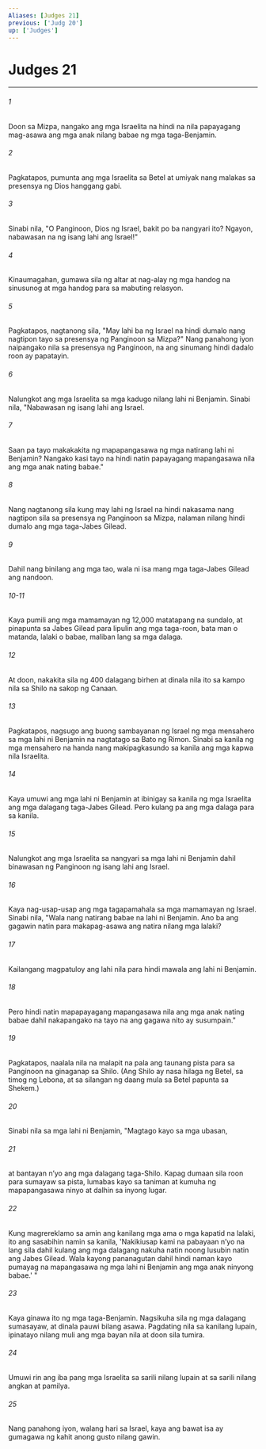 ```yaml
---
Aliases: [Judges 21]
previous: ['Judg 20']
up: ['Judges']
---
```

# Judges 21

***

###### 1
Doon sa Mizpa, nangako ang mga Israelita na hindi na nila papayagang mag-asawa ang mga anak nilang babae ng mga taga-Benjamin. 

###### 2
Pagkatapos, pumunta ang mga Israelita sa Betel at umiyak nang malakas sa presensya ng Dios hanggang gabi. 

###### 3
Sinabi nila, "O Panginoon, Dios ng Israel, bakit po ba nangyari ito? Ngayon, nabawasan na ng isang lahi ang Israel!" 

###### 4
Kinaumagahan, gumawa sila ng altar at nag-alay ng mga handog na sinusunog at mga handog para sa mabuting relasyon. 

###### 5
Pagkatapos, nagtanong sila, "May lahi ba ng Israel na hindi dumalo nang nagtipon tayo sa presensya ng Panginoon sa Mizpa?" Nang panahong iyon naipangako nila sa presensya ng Panginoon, na ang sinumang hindi dadalo roon ay papatayin. 

###### 6
Nalungkot ang mga Israelita sa mga kadugo nilang lahi ni Benjamin. Sinabi nila, "Nabawasan ng isang lahi ang Israel. 

###### 7
Saan pa tayo makakakita ng mapapangasawa ng mga natirang lahi ni Benjamin? Nangako kasi tayo na hindi natin papayagang mapangasawa nila ang mga anak nating babae." 

###### 8
Nang nagtanong sila kung may lahi ng Israel na hindi nakasama nang nagtipon sila sa presensya ng Panginoon sa Mizpa, nalaman nilang hindi dumalo ang mga taga-Jabes Gilead. 

###### 9
Dahil nang binilang ang mga tao, wala ni isa mang mga taga-Jabes Gilead ang nandoon.

###### 10-11
Kaya pumili ang mga mamamayan ng 12,000 matatapang na sundalo, at pinapunta sa Jabes Gilead para lipulin ang mga taga-roon, bata man o matanda, lalaki o babae, maliban lang sa mga dalaga. 

###### 12
At doon, nakakita sila ng 400 dalagang birhen at dinala nila ito sa kampo nila sa Shilo na sakop ng Canaan. 

###### 13
Pagkatapos, nagsugo ang buong sambayanan ng Israel ng mga mensahero sa mga lahi ni Benjamin na nagtatago sa Bato ng Rimon. Sinabi sa kanila ng mga mensahero na handa nang makipagkasundo sa kanila ang mga kapwa nila Israelita. 

###### 14
Kaya umuwi ang mga lahi ni Benjamin at ibinigay sa kanila ng mga Israelita ang mga dalagang taga-Jabes Gilead. Pero kulang pa ang mga dalaga para sa kanila. 

###### 15
Nalungkot ang mga Israelita sa nangyari sa mga lahi ni Benjamin dahil binawasan ng Panginoon ng isang lahi ang Israel. 

###### 16
Kaya nag-usap-usap ang mga tagapamahala sa mga mamamayan ng Israel. Sinabi nila, "Wala nang natirang babae na lahi ni Benjamin. Ano ba ang gagawin natin para makapag-asawa ang natira nilang mga lalaki? 

###### 17
Kailangang magpatuloy ang lahi nila para hindi mawala ang lahi ni Benjamin. 

###### 18
Pero hindi natin mapapayagang mapangasawa nila ang mga anak nating babae dahil nakapangako na tayo na ang gagawa nito ay susumpain." 

###### 19
Pagkatapos, naalala nila na malapit na pala ang taunang pista para sa Panginoon na ginaganap sa Shilo. (Ang Shilo ay nasa hilaga ng Betel, sa timog ng Lebona, at sa silangan ng daang mula sa Betel papunta sa Shekem.) 

###### 20
Sinabi nila sa mga lahi ni Benjamin, "Magtago kayo sa mga ubasan, 

###### 21
at bantayan nʼyo ang mga dalagang taga-Shilo. Kapag dumaan sila roon para sumayaw sa pista, lumabas kayo sa taniman at kumuha ng mapapangasawa ninyo at dalhin sa inyong lugar. 

###### 22
Kung magrereklamo sa amin ang kanilang mga ama o mga kapatid na lalaki, ito ang sasabihin namin sa kanila, 'Nakikiusap kami na pabayaan nʼyo na lang sila dahil kulang ang mga dalagang nakuha natin noong lusubin natin ang Jabes Gilead. Wala kayong pananagutan dahil hindi naman kayo pumayag na mapangasawa ng mga lahi ni Benjamin ang mga anak ninyong babae.' " 

###### 23
Kaya ginawa ito ng mga taga-Benjamin. Nagsikuha sila ng mga dalagang sumasayaw, at dinala pauwi bilang asawa. Pagdating nila sa kanilang lupain, ipinatayo nilang muli ang mga bayan nila at doon sila tumira. 

###### 24
Umuwi rin ang iba pang mga Israelita sa sarili nilang lupain at sa sarili nilang angkan at pamilya. 

###### 25
Nang panahong iyon, walang hari sa Israel, kaya ang bawat isa ay gumagawa ng kahit anong gusto nilang gawin.
